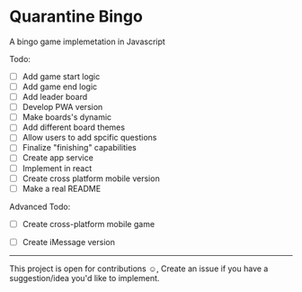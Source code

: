 # Quarantine Bingo
A bingo game implemetation in Javascript

Todo:
 - [ ] Add game start logic
 - [ ] Add game end logic
 - [ ] Add leader board
 - [ ] Develop PWA version
 - [ ] Make boards's dynamic
 - [ ] Add different board themes
 - [ ] Allow users to add spcific questions
 - [ ] Finalize "finishing" capabilities
 - [ ] Create app service
 - [ ] Implement in react
 - [ ] Create cross platform mobile version
 - [ ] Make a real README

Advanced Todo:
 - [ ] Create cross-platform mobile game
 - [ ] Create iMessage version
 


<hr>
This project is open for contributions ☺️,
Create an issue if you have a suggestion/idea you'd like to implement.
